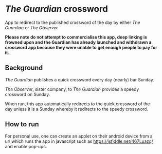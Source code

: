 # *The Guardian* crossword

App to redirect to the published crossword of the day by either *The Guardian* or *The Observer*

**Please note do not attempt to commercialise this app, deep linking is frowned upon and the Guardian has already launched and withdrawn a crossword app because they were unable to get enough people to pay for it.**

## Background

*The Guardian* publishes a quick crossword every day (nearly) bar Sunday.

*The Observer*, sister company, to *The Guardian* provides a speedy crossword on Sunday.

When run, this app automatically redirects to the quick crossword of the day unless it is a Sunday whereby it redirects to the speedy crossword.

## How to run

For personal use, one can create an applet on their android device from a url which runs the app in javascript such as https://jsfiddle.net/467Luazq/ and enable pop-ups.


